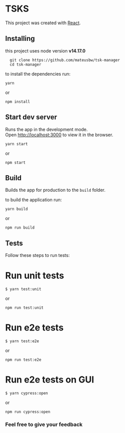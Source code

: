 # TSKS

This project was created with [React](https://reactjs.org/).

## Installing

this project uses node version **v14.17.0**

```
  git clone https://github.com/mateusbw/tsk-manager
  cd tsk-manager
```

to install the dependencies run:

```
yarn
```

or

```
npm install
```

## Start dev server

Runs the app in the development mode.<br />
Open [http://localhost:3000](http://localhost:3000) to view it in the browser.

```
yarn start
```

or

```
npm start
```

## Build

Builds the app for production to the `build` folder.<br />

to build the application run:

```
yarn build
```

or

```
npm run build
```

## Tests

Follow these steps to run tests:

# Run unit tests

```
$ yarn test:unit
```

or

```
npm run test:unit
```

# Run e2e tests

```
$ yarn test:e2e
```

or

```
npm run test:e2e

```

# Run e2e tests on GUI

```
$ yarn cypress:open
```

or

```
npm run cypress:open
```

### Feel free to give your feedback